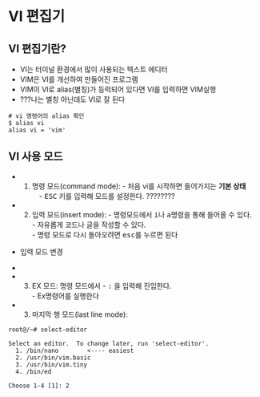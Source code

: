 # VI 편집기
<!-- - https://wikidocs.net/73289 -->
## VI 편집기란?
- VI는 터미널 환경에서 많이 사용되는 텍스트 에디터
- VIM은 VI를 개선하여 만들어진 프로그램
- VIM이 VI로 alias(별칭)가 등럭되어 있다면 VI를 입력하면 VIM실행
- ???나는 별칭 아닌데도 VI로 잘 된다

```console
# vi 명령어의 alias 확인
$ alias vi
alias vi = 'vim'
```

## VI 사용 모드
- 1. 명령 모드(command mode): - 처음 vi를 시작하면 들어가지는 **기본 상태**
<br>  - <kbd>ESC</kbd> 키를 입력해 모드를 설정한다. ????????

- 2. 입력 모드(insert mode): - 명령모드에서 <kbd>i</kbd>나 <kbd>a</kbd>명령을 통해 들어올 수 있다. <br>  - 자유롭게 코드나 글을 작성할 수 있다. <br> - 명령 모드로 다시 돌아오려면 <kbd>esc</kbd>를 누르면 된다

- 입력 모드 변경
- 

- 3. EX 모드: 명령 모드에서 - <kbd>:</kbd> 을 입력해 진입한다. <br> - Ex명령어를 실행한다
- 3. 마지막 행 모드(last line mode): 
  
 
  
  
  
  
  
  


```
root@/~# select-editor
 
Select an editor.  To change later, run 'select-editor'.
  1. /bin/nano        <---- easiest
  2. /usr/bin/vim.basic
  3. /usr/bin/vim.tiny
  4. /bin/ed
 
Choose 1-4 [1]: 2
```


